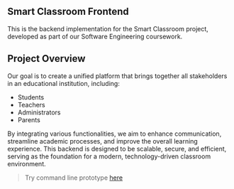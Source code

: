 ## Smart Classroom Frontend

This is the backend implementation for the Smart Classroom project, developed 
as part of our Software Engineering coursework.

## Project Overview

Our goal is to create a unified platform that brings together all stakeholders in an educational institution, including:

<ul>
    <li>Students</li>
    <li>Teachers</li>
    <li>Administrators</li>
    <li>Parents</li>
</ul>

By integrating various functionalities, we aim to enhance communication, 
streamline academic processes, and improve the overall learning experience.
This backend is designed to be scalable, secure, and efficient, serving as 
the foundation for a modern, technology-driven classroom environment.

> Try command line prototype [here](https://github.com/Shivansh-varshney/School_Management_Project)